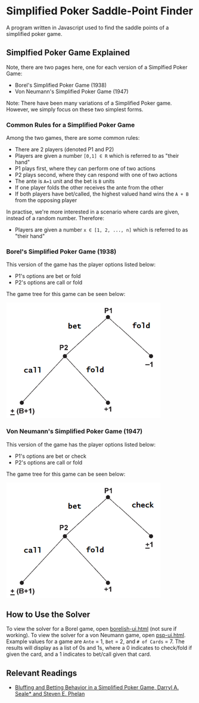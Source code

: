 # Simplified Poker Saddle-Point Finder

A program written in Javascript used to find the saddle points of a simplified poker game.

## Simplfied Poker Game Explained

Note, there are two pages here, one for each version of a Simplfied Poker Game:

* Borel's Simplified Poker Game (1938)
* Von Neumann's Simplified Poker Game (1947)

Note: There have been many variations of a Simplified Poker game. However, we simply focus on these two simplest
forms.

### Common Rules for a Simplified Poker Game

Among the two games, there are some common rules:

* There are 2 players (denoted P1 and P2)
* Players are given a number `[0,1] ∈ R` which is referred to as "their hand"
* P1 plays first, where they can perform one of two actions
* P2 plays second, where they can respond with one of two actions
* The ante is `A=1` unit and the bet is `B` units
* If one player folds the other receives the ante from the other
* If both players have bet/called, the highest valued hand wins the `A + B` from the opposing player

In practise, we're more interested in a scenario where cards are given, instead of a random number. Therefore:

* Players are given a number `x ∈ [1, 2, ..., n]` which is referred to as "their hand"

### Borel's Simplified Poker Game (1938)

This version of the game has the player options listed below:

* P1's options are bet or fold
* P2's options are call or fold

The game tree for this game can be seen below:

![The game tree for a Borel Game.](images/game-tree-for-borel-game.png)

### Von Neumann's Simplified Poker Game (1947)

This version of the game has the player options listed below:

* P1's options are bet or check
* P2's options are call or fold

The game tree for this game can be seen below:

![The game tree for a von Neumann Game.](images/game-tree-for-von-neumann-game.png)

## How to Use the Solver

To view the solver for a Borel game, open [borelish-ui.html](borelish-ui.html) (not sure if working).
To view the solver for a von Neumann game, open [psp-ui.html](psp-ui.html).
Example values for a game are `Ante` = 1, `Bet` = 2, and `# of Cards` = 7. The results will display as a list
of 0s and 1s, where a 0 indicates to check/fold if given the card, and a 1 indicates to bet/call given that card.

## Relevant Readings

* [Bluffing and Betting Behavior in a Simplified Poker Game, Darryl A. Seale* and Steven E. Phelan](https://drive.google.com/file/d/0B305za0bQ_wWcF9qTWRsa2ppS0E/view?usp=sharing&resourcekey=0-tVM4i_DOkr6ZCIQJ88PeZQ)
